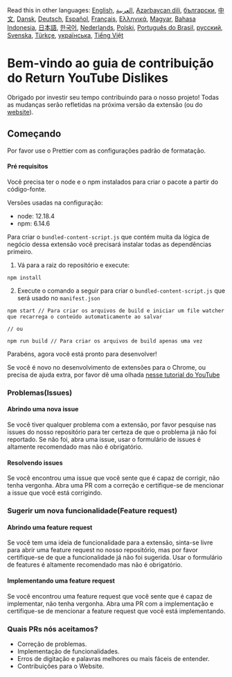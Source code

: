 Read this in other languages: [English](CONTRIBUTING.md), [العربية](CONTRIBUTINGar.md), [Azərbaycan dili](CONTRIBUTINGaz.md), [български](CONTRIBUTINGbg.md), [中文](CONTRIBUTINGcn.md), [Dansk](CONTRIBUTINGda.md), [Deutsch](CONTRIBUTINGde.md), [Español](CONTRIBUTINGes.md), [Français](CONTRIBUTINGfr.md), [Ελληνικά](CONTRIBUTINGgr.md), [Magyar](CONTRIBUTINGhu.md), [Bahasa Indonesia](CONTRIBUTINGid.md), [日本語](CONTRIBUTINGja.md), [한국어](CONTRIBUTINGkr.md), [Nederlands](CONTRIBUTINGnl.md), [Polski](CONTRIBUTINGpl.md), [Português do Brasil](CONTRIBUTINGpt_BR.md), [русский](CONTRIBUTINGru.md), [Svenska](CONTRIBUTINGsv.md), [Türkçe](CONTRIBUTINGtr.md), [українська](CONTRIBUTINGuk.md), [Tiếng Việt](CONTRIBUTINGvi.md)


# Bem-vindo ao guia de contribuição do Return YouTube Dislikes

Obrigado por investir seu tempo contribuindo para o nosso projeto! Todas as mudanças serão refletidas na próxima versão da extensão (ou do [website](https://www.returnyoutubedislike.com/)).

## Começando

Por favor use o Prettier com as configurações padrão de formatação.

#### Pré requisitos

Você precisa ter o node e o npm instalados para criar o pacote a partir do código-fonte.

Versões usadas na configuração:

- node: 12.18.4
- npm: 6.14.6

Para criar o `bundled-content-script.js` que contém muita da lógica de negócio dessa extensão você precisará instalar todas as dependências primeiro.

1. Vá para a raiz do repositório e execute:

```
npm install
```

2. Execute o comando a seguir para criar o `bundled-content-script.js` que será usado no `manifest.json`

```
npm start // Para criar os arquivos de build e iniciar um file watcher que recarrega o conteúdo automaticamente ao salvar

// ou

npm run build // Para criar os arquivos de build apenas uma vez
```

Parabéns, agora você está pronto para desenvolver!

Se você é novo no desenvolvimento de extensões para o Chrome, ou precisa de ajuda extra, por favor dê uma olhada [nesse tutorial do YouTube](https://www.youtube.com/watch?v=mdOj6HYE3_0)

### Problemas(Issues)

#### Abrindo uma nova issue

Se você tiver qualquer problema com a extensão, por favor pesquise nas issues do nosso repositório para ter certeza de que o problema já não foi reportado. Se não foi, abra uma issue, usar o formulário de issues é altamente recomendado mas não é obrigatório.

#### Resolvendo issues

Se você encontrou uma issue que você sente que é capaz de corrigir, não tenha vergonha. Abra uma PR com a correção e certifique-se de mencionar a issue que você está corrigindo.

### Sugerir um nova funcionalidade(Feature request)

#### Abrindo uma feature request

Se você tem uma ideia de funcionalidade para a extensão, sinta-se livre para abrir uma feature request no nosso repositório, mas por favor certifique-se de que a funcionalidade já não foi sugerida. Usar o formulário de features é altamente recomendado mas não é obrigatório.

#### Implementando uma feature request

Se você encontrou uma feature request que você sente que é capaz de implementar, não tenha vergonha. Abra uma PR com a implementação e certifique-se de mencionar a feature request que você está implementando.

### Quais PRs nós aceitamos?

- Correção de problemas.
- Implementação de funcionalidades.
- Erros de digitação e palavras melhores ou mais fáceis de entender.
- Contribuições para o Website.
